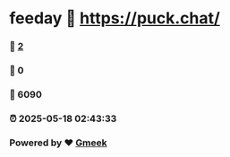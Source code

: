 # feeday :link: https://puck.chat/ 
### :page_facing_up: [2](https://puck.chat//tag.html) 
### :speech_balloon: 0 
### :hibiscus: 6090 
### :alarm_clock: 2025-05-18 02:43:33 
### Powered by :heart: [Gmeek](https://github.com/Meekdai/Gmeek)
